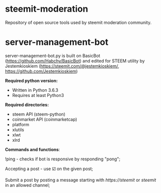 # steemit-moderation
Repository of open source tools used by steemit moderation community.

# server-management-bot	
server-management-bot.py is built on BasicBot (https://github.com/Habchy/BasicBot) and edited for STEEM utility by Jestemkioskiem (https://steemit.com/@jestemkioskiem/, https://github.com/Jestemkioskiem)

**Required python version:**
* Written in Python 3.6.3
* Requires at least Python3

**Required directories:**
* steem API (steem-python)
* coinmarket API (coinmarketcap)
* platform
* xlutils
* xlwt
* xlrd

**Commands and functions**:

!ping - checks if bot is responsive by responding "pong";

Accepting a post - use :ballot_box_with_check: on the given post;

Submit a post by posting a message starting with *https://steemit* or *steemit* in an allowed channel;



